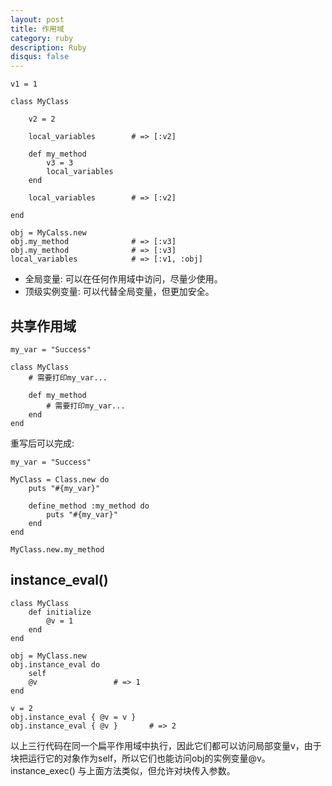 ```yaml
---
layout: post
title: 作用域
category: ruby
description: Ruby
disqus: false
---
```



```
v1 = 1   

class MyClass   

    v2 = 2   

    local_variables        # => [:v2]   

    def my_method
        v3 = 3   
        local_variables   
    end

    local_variables        # => [:v2]   

end   

obj = MyCalss.new    
obj.my_method              # => [:v3]   
obj.my_method              # => [:v3]   
local_variables            # => [:v1, :obj]   
```

* 全局变量: 可以在任何作用域中访问，尽量少使用。   
* 顶级实例变量: 可以代替全局变量，但更加安全。   

## 共享作用域   

```
my_var = "Success"

class MyClass
    # 需要打印my_var...

    def my_method
        # 需要打印my_var...
    end
end
```

重写后可以完成:   

```
my_var = "Success"

MyClass = Class.new do
    puts "#{my_var}"

    define_method :my_method do
        puts "#{my_var}"
    end
end

MyClass.new.my_method

```

## instance_eval()

```
class MyClass
    def initialize
        @v = 1
    end
end

obj = MyClass.new
obj.instance_eval do
    self
    @v                 # => 1
end

v = 2
obj.instance_eval { @v = v }
obj.instance_eval { @v }       # => 2
```

以上三行代码在同一个扁平作用域中执行，因此它们都可以访问局部变量v，由于块把运行它的对象作为self，所以它们也能访问obj的实例变量@v。   
instance_exec() 与上面方法类似，但允许对块传入参数。   






